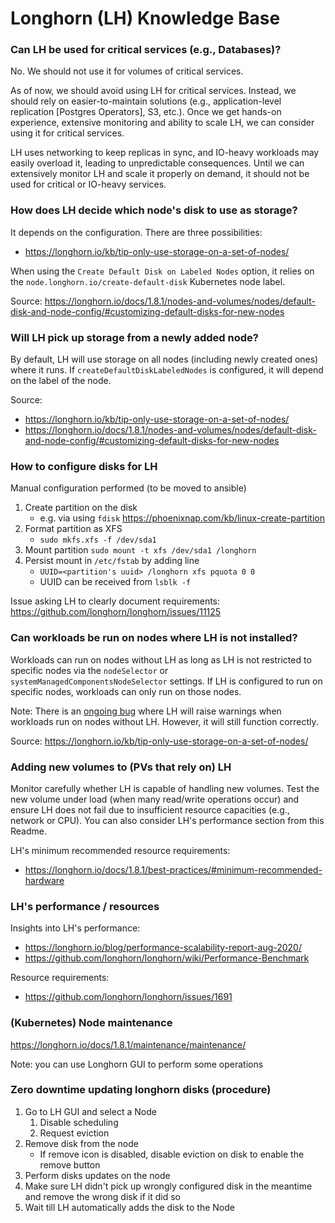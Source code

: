 # Longhorn (LH) Knowledge Base

### Can LH be used for critical services (e.g., Databases)?

No. We should not use it for volumes of critical services.

As of now, we should avoid using LH for critical services. Instead, we should rely on easier-to-maintain solutions (e.g., application-level replication [Postgres Operators], S3, etc.). Once we get hands-on experience, extensive monitoring and ability to scale LH, we can consider using it for critical services.

LH uses networking to keep replicas in sync, and IO-heavy workloads may easily overload it, leading to unpredictable consequences. Until we can extensively monitor LH and scale it properly on demand, it should not be used for critical or IO-heavy services.

### How does LH decide which node's disk to use as storage?

It depends on the configuration. There are three possibilities:
* https://longhorn.io/kb/tip-only-use-storage-on-a-set-of-nodes/

When using the `Create Default Disk on Labeled Nodes` option, it relies on the `node.longhorn.io/create-default-disk` Kubernetes node label.

Source: https://longhorn.io/docs/1.8.1/nodes-and-volumes/nodes/default-disk-and-node-config/#customizing-default-disks-for-new-nodes

### Will LH pick up storage from a newly added node?

By default, LH will use storage on all nodes (including newly created ones) where it runs. If `createDefaultDiskLabeledNodes` is configured, it will depend on the label of the node.

Source:
* https://longhorn.io/kb/tip-only-use-storage-on-a-set-of-nodes/
* https://longhorn.io/docs/1.8.1/nodes-and-volumes/nodes/default-disk-and-node-config/#customizing-default-disks-for-new-nodes

### How to configure disks for LH

Manual configuration performed (to be moved to ansible)
1. Create partition on the disk
    * e.g. via using `fdisk` https://phoenixnap.com/kb/linux-create-partition
2. Format partition as XFS
    * `sudo mkfs.xfs -f /dev/sda1`
3. Mount partition `sudo mount -t xfs /dev/sda1 /longhorn`
4. Persist mount in `/etc/fstab` by adding line
    * `UUID=<partition's uuid> /longhorn xfs pquota 0 0`
    * UUID can be received from `lsblk -f`

Issue asking LH to clearly document requirements: https://github.com/longhorn/longhorn/issues/11125

### Can workloads be run on nodes where LH is not installed?

Workloads can run on nodes without LH as long as LH is not restricted to specific nodes via the `nodeSelector` or `systemManagedComponentsNodeSelector` settings. If LH is configured to run on specific nodes, workloads can only run on those nodes.

Note: There is an [ongoing bug](https://github.com/longhorn/longhorn/discussions/7312#discussioncomment-13030581) where LH will raise warnings when workloads run on nodes without LH. However, it will still function correctly.

Source: https://longhorn.io/kb/tip-only-use-storage-on-a-set-of-nodes/

### Adding new volumes to (PVs that rely on) LH

Monitor carefully whether LH is capable of handling new volumes. Test the new volume under load (when many read/write operations occur) and ensure LH does not fail due to insufficient resource capacities (e.g., network or CPU). You can also consider LH's performance section from this Readme.

LH's minimum recommended resource requirements:
* https://longhorn.io/docs/1.8.1/best-practices/#minimum-recommended-hardware

### LH's performance / resources

Insights into LH's performance:
* https://longhorn.io/blog/performance-scalability-report-aug-2020/
* https://github.com/longhorn/longhorn/wiki/Performance-Benchmark

Resource requirements:
* https://github.com/longhorn/longhorn/issues/1691

### (Kubernetes) Node maintenance

https://longhorn.io/docs/1.8.1/maintenance/maintenance/

Note: you can use Longhorn GUI to perform some operations

### Zero downtime updating longhorn disks (procedure)

1. Go to LH GUI and select a Node
    1. Disable scheduling
    2. Request eviction
1. Remove disk from the node
    * If remove icon is disabled, disable eviction on disk to enable the remove button
2. Perform disks updates on the node
3. Make sure LH didn't pick up wrongly configured disk in the meantime and remove the wrong disk if it did so
4. Wait till LH automatically adds the disk to the Node
